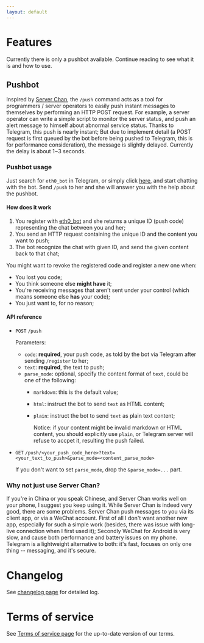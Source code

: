 ```yaml
---
layout: default
---
```


# Features

Currently there is only a pushbot available. Continue reading to see what it is and how to use.

## Pushbot

Inspired by [Server Chan][ServerChan], the `/push` command acts as a tool for programmers / server operators to easily push instant messages to themselves by performing an HTTP POST request.
For example, a server operator can write a simple script to monitor the server status, and push an alert message to himself about abnormal service status. Thanks to Telegram, this push is nearly instant; But due to implement detail (a POST request is first queued by the bot before being pushed to Telegram, this is for performance consideration), the message is slightly delayed. Currently the delay is about 1~3 seconds.

### Pushbot usage

Just search for `eth0_bot` in Telegram, or simply click [here][eth0_bot], and start chatting with the bot. Send `/push` to her and she will answer you with the help about the pushbot.

#### How does it work

1. You register with [eth0_bot][eth0_bot] and she returns a unique ID (push code) representing the chat between you and her;
2. You send an HTTP request containing the unique ID and the content you want to push;
3. The bot recognize the chat with given ID, and send the given content back to that chat;

You might want to revoke the registered code and register a new one when:

* You lost you code;
* You think someone else **might have** it;
* You're receiving messages that aren't sent under your control (which means someone else **has** your code);
* You just want to, for no reason;

#### API reference

* `POST` `/push`

  Parameters:
    * `code`: **required**, your push code, as told by the bot via Telegram after sending `/register` to her;
    * `text`: **required**, the text to push;
    * `parse_mode`: optional, specify the content format of `text`, could be one of the following:
      * `markdown`: this is the default value;
      * `html`: instruct the bot to send `text` as HTML content;
      * `plain`: instruct the bot to send `text` as plain text content;

        Notice: if your content might be invalid markdown or HTML content, you should explicitly use `plain`, or Telegram server will refuse to accpet it, resulting the push failed.
* `GET` `/push/<your_push_code_here>?text=<your_text_to_push>&parse_mode=<content_parse_mode>`

  If you don't want to set `parse_mode`, drop the `&parse_mode=...` part.

### Why not just use Server Chan?

If you're in China or you speak Chinese, and Server Chan works well on your phone, I suggest you keep using it.
While Server Chan is indeed very good, there are some problems. Server Chan push messages to you via its client app, or via a WeChat account. First of all I don't want another new app, especially for such a simple work (besides, there was issue with long-live connection when I first used it); Secondly WeChat for Android is very slow, and cause both performance and battery issues on my phone. Telegram is a lightweight alternative to both: it's fast, focuses on only one thing -- messaging, and it's secure.

# Changelog

See [changelog page][Changelog] for detailed log.

# Terms of service

See [Terms of service page][ToS] for the up-to-date version of our terms.

[ServerChan]: http://sc.ftqq.com/2.version
[eth0_bot]: https://telegram.me/eth0_bot
[Changelog]: changelog
[ToS]: terms
